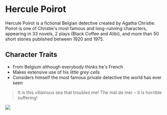 # Hercule Poirot

Hercule Poirot is a fictional Belgian detective created by Agatha Christie. Poirot is one of Christie's most famous and long-running 
characters, appearing in 33 novels, 2 plays (Black Coffee and Alibi), and more than 50 short stories published between 1920 and 1975.

## Character Traits

* From Belgium although everybody thinks he's French
* Makes extensive use of his _little grey cells_
* Considers himself the most famous private detective the world has ever seen

> It is this villainous sea that troubles me! The mal de mer – it is horrible suffering!

<img src="https://upload.wikimedia.org/wikipedia/commons/thumb/b/b3/2011-07-26_Belgique_-_Ellezelles_-_Hercule_Poirot_002.jpg/450px-2011-07-26_Belgique_-_Ellezelles_-_Hercule_Poirot_002.jpg"/>
